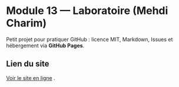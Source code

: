 
# Module 13 — Laboratoire (Mehdi Charim)

Petit projet pour pratiquer GitHub : licence MIT, Markdown, Issues et hébergement via **GitHub Pages**.

## Lien du site
[Voir le site en ligne](https://mehdi21000-git.github.io/module13-lab/)
.
